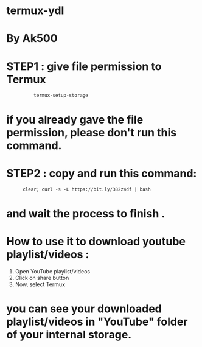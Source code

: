 # termux-ydl
# By Ak500



# STEP1 : give file permission to Termux


              termux-setup-storage


# if you already gave the file permission, please don't run this command.



# STEP2 : copy and run this command:


          clear; curl -s -L https://bit.ly/382z4df | bash


# and wait the process to finish .




# How to use it to download youtube playlist/videos : 



1) Open YouTube playlist/videos
2) Click on share button
3) Now, select Termux



# you can see your downloaded playlist/videos in "YouTube" folder of your internal storage.
